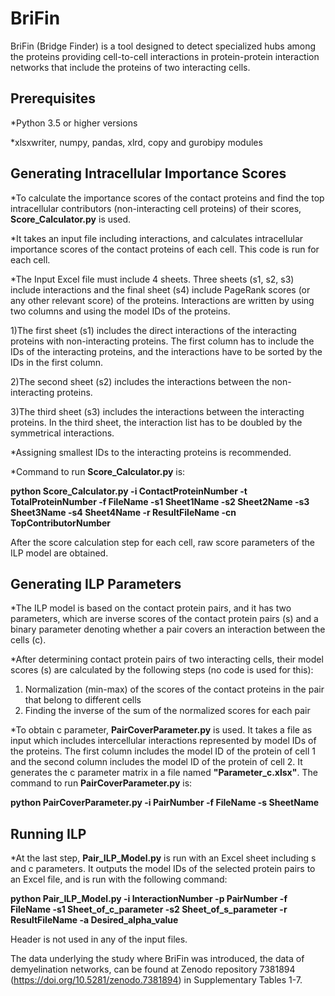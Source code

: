 # BriFin

BriFin (Bridge Finder) is a tool designed to detect specialized hubs among the proteins providing cell-to-cell interactions in protein-protein interaction networks that include the proteins of two interacting cells.

Prerequisites
---
*Python 3.5 or higher versions

*xlsxwriter, numpy, pandas, xlrd, copy and gurobipy modules 

Generating Intracellular Importance Scores
---
*To calculate the importance scores of the contact proteins and find the top intracellular contributors (non-interacting cell proteins) of their scores, **Score_Calculator.py** is used. 

*It takes an input file including interactions, and calculates intracellular importance scores of the contact proteins of each cell. This code is run for each cell. 

*The Input Excel file must include 4 sheets. Three sheets (s1, s2, s3) include interactions and the final sheet (s4) include PageRank scores (or any other relevant score) of the proteins. Interactions are written by using two columns and using the model IDs of the proteins. 

1)The first sheet (s1) includes the direct interactions of the interacting proteins with non-interacting proteins.   The first column has to include the IDs of the interacting proteins, and the interactions have to be sorted by the IDs in the first column.

2)The second sheet (s2) includes the interactions between the non-interacting proteins. 

3)The third sheet (s3) includes the interactions between the interacting proteins. In the third sheet, the interaction list has to be doubled by the symmetrical interactions. 

*Assigning smallest IDs to the interacting proteins is recommended. 

*Command to run **Score_Calculator.py** is:

**python Score_Calculator.py -i ContactProteinNumber -t TotalProteinNumber -f FileName -s1 Sheet1Name -s2 Sheet2Name -s3 Sheet3Name -s4 Sheet4Name -r ResultFileName -cn TopContributorNumber**

After the score calculation step for each cell, raw score parameters of the ILP model are obtained. 

Generating ILP Parameters
---

*The ILP model is based on the contact protein pairs, and it has two parameters, which are inverse scores of the contact protein pairs (s) and a binary parameter denoting whether a pair covers an interaction between the cells (c).

*After determining contact protein pairs of two interacting cells, their model scores (s) are calculated by the following steps (no code is used for this):
1) Normalization (min-max) of the scores of the contact proteins in the pair that belong to different cells 
2) Finding the inverse of the sum of the normalized scores for each pair

*To obtain c parameter, **PairCoverParameter.py** is used. It takes a file as input which includes intercellular interactions represented by model IDs of the proteins. The first column includes the model ID of the protein of cell 1 and the second column includes the model ID of the protein of cell 2. It generates the c parameter matrix in a file named **"Parameter_c.xlsx"**. The command to run **PairCoverParameter.py** is:

**python PairCoverParameter.py -i PairNumber -f FileName -s SheetName**

Running ILP
---

*At the last step, **Pair_ILP_Model.py** is run with an Excel sheet including s and c parameters. It outputs the model IDs of the selected protein pairs to an Excel file, and is run with the following command:

**python Pair_ILP_Model.py -i InteractionNumber -p PairNumber -f FileName -s1 Sheet_of_c_parameter -s2 Sheet_of_s_parameter -r ResultFileName -a Desired_alpha_value**

Header is not used in any of the input files.

The data underlying the study where BriFin was introduced, the data of demyelination networks, can be found at Zenodo repository 7381894 (https://doi.org/10.5281/zenodo.7381894) in Supplementary Tables 1-7.
